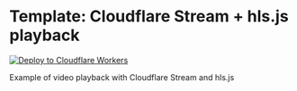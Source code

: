 # Template: Cloudflare Stream + hls.js playback

[![Deploy to Cloudflare Workers](https://deploy.workers.cloudflare.com/button)](https://deploy.workers.cloudflare.com/?url=https://github.com/cloudflare/templates/tree/main/stream/playback/hls-js)

Example of video playback with Cloudflare Stream and hls.js
